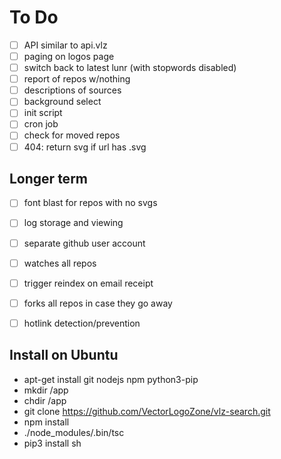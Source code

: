 # To Do

 - [ ] API similar to api.vlz
 - [ ] paging on logos page
 - [ ] switch back to latest lunr (with stopwords disabled)
 - [ ] report of repos w/nothing
 - [ ] descriptions of sources
 - [ ] background select
 - [ ] init script
 - [ ] cron job
 - [ ] check for moved repos
 - [ ] 404: return svg if url has .svg
 
## Longer term

 - [ ] font blast for repos with no svgs
 - [ ] log storage and viewing

 - [ ] separate github user account
 - [ ] watches all repos
 - [ ] trigger reindex on email receipt
 - [ ] forks all repos in case they go away
 - [ ] hotlink detection/prevention
 
 
## Install on Ubuntu

 * apt-get install git nodejs npm python3-pip
 * mkdir /app
 * chdir /app
 * git clone https://github.com/VectorLogoZone/vlz-search.git
 * npm install
 * ./node_modules/.bin/tsc
 * pip3 install sh